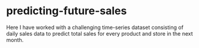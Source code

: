 # predicting-future-sales
Here I have worked with a challenging time-series dataset consisting of daily sales data to predict total sales for every product and store in the next month. 
